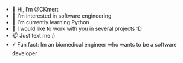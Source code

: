 - 👋 Hi, I’m @CKmert
- 👀 I’m interested in software engineering 
- 🌱 I’m currently learning Python
- 💞️ I would like to work with you in several projects :D
- 📫 Just text me :)
- ⚡ Fun fact: Im an biomedical engineer who wants to be a software developer

<!---
CKmert/CKmert is a ✨ special ✨ repository because its `README.md` (this file) appears on your GitHub profile.
You can click the Preview link to take a look at your changes.
--->
